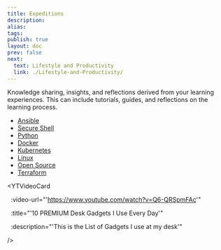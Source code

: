 ```yaml
---
title: Expeditions
description: 
alias: 
tags: 
publish: true
layout: doc
prev: false
next:
  text: Lifestyle and Productivity
  link: ./Lifestyle-and-Productivity/
---
```


Knowledge sharing, insights, and reflections derived from your learning experiences. This can include tutorials, guides, and reflections on the learning process.

- [Ansible](./Science-and-Engineering/Cloud-and-DevOps/Ansible/index.md)
- [Secure Shell](./Science-and-Engineering/Networking/Secure-Shell/index.md)
- [Python](./Science-and-Engineering/Programming-and-Scripting/Python/index.md)
- [Docker](./Science-and-Engineering/Cloud-and-DevOps/Docker/index.md)
- [Kubernetes](./Science-and-Engineering/Cloud-and-DevOps/Kubernetes/index.md)
- [Linux](./Science-and-Engineering/Operating-Systems/Linux/index.md)
- [Open Source](./Science-and-Engineering/Software-Development/Open-Source/index.md)
- [Terraform](./Science-and-Engineering/Cloud-and-DevOps/Terraform/index.md)

<YTVideoCard

  :video-url="'https://www.youtube.com/watch?v=Q6-QRSpmFAc'"

  :title="'10 PREMIUM Desk Gadgets I Use Every Day'"

  :description="'This is the List of Gadgets I use at my desk'"

/>
